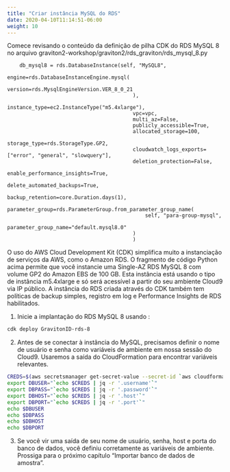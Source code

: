 ```yaml
---
title: "Criar instância MySQL do RDS"
date: 2020-04-10T11:14:51-06:00
weight: 10
---
```


Comece revisando o conteúdo da definição de pilha CDK do RDS MySQL 8 no arquivo graviton2-workshop/graviton2/rds_graviton/rds_mysql_8.py

        db_mysql8 = rds.DatabaseInstance(self, "MySQL8",
                                             engine=rds.DatabaseInstanceEngine.mysql(
                                                 version=rds.MysqlEngineVersion.VER_8_0_21
                                             ),
                                             instance_type=ec2.InstanceType("m5.4xlarge"),
                                             vpc=vpc,
                                             multi_az=False,
                                             publicly_accessible=True,
                                             allocated_storage=100,
                                             storage_type=rds.StorageType.GP2,
                                             cloudwatch_logs_exports=["error", "general", "slowquery"],
                                             deletion_protection=False,
                                             enable_performance_insights=True,
                                             delete_automated_backups=True,
                                             backup_retention=core.Duration.days(1),
                                             parameter_group=rds.ParameterGroup.from_parameter_group_name(
                                                 self, "para-group-mysql",
                                                 parameter_group_name="default.mysql8.0"
                                             )
                                             )

O uso do AWS Cloud Development Kit (CDK) simplifica muito a instanciação de serviços da AWS, como o Amazon RDS. 
O fragmento de código Python acima permite que você instancie uma Single-AZ RDS MySQL 8 com volume GP2 do Amazon EBS de 100 GB. 
Esta instância está usando o tipo de instância m5.4xlarge e só será acessível a partir do seu ambiente Cloud9 via IP público. 
A instância do RDS criada através do CDK também tem políticas de backup simples, registro em log e Performance Insights de RDS habilitados.

1. Inicie a implantação do RDS MySQL 8 usando : 
```bash
cdk deploy GravitonID-rds-8
```

2. Antes de se conectar à instância do MySQL, precisamos definir o nome de usuário e senha como variáveis de ambiente em nossa sessão do Cloud9. Usaremos a saída do CloudFormation para encontrar variáveis relevantes.

```bash
CREDS=$(aws secretsmanager get-secret-value --secret-id `aws cloudformation describe-stacks --stack-name GravitonID-rds-8 --query "Stacks[0].Outputs[0].OutputValue" --output text` | jq -r '.SecretString')
export DBUSER="`echo $CREDS | jq -r '.username'`"
export DBPASS="`echo $CREDS | jq -r '.password'`"
export DBHOST="`echo $CREDS | jq -r '.host'`"
export DBPORT="`echo $CREDS | jq -r '.port'`"
echo $DBUSER
echo $DBPASS
echo $DBHOST
echo $DBPORT
```

3. Se você vir uma saída de seu nome de usuário, senha, host e porta do banco de dados, você definiu corretamente as variáveis de ambiente. Prossiga para o próximo capítulo “Importar banco de dados de amostra”.

